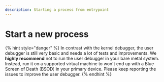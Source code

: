 ```yaml
---
description: Starting a process from entrypoint
---
```


# Start a new process

{% hint style="danger" %}
In contrast with the kernel debugger, the user debugger is still very basic and needs a lot of tests and improvements. We **highly recommend** not to run the user debugger in your bare metal system. Instead, run it on a supported virtual machine to won't end up with a Blue Screen of Death (BSOD) in your primary device. Please keep reporting the issues to improve the user debugger.
{% endhint %}

###
